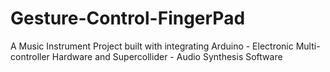 # Gesture-Control-FingerPad
A Music Instrument Project built with integrating Arduino - Electronic Multi-controller  Hardware and Supercollider - Audio Synthesis Software
